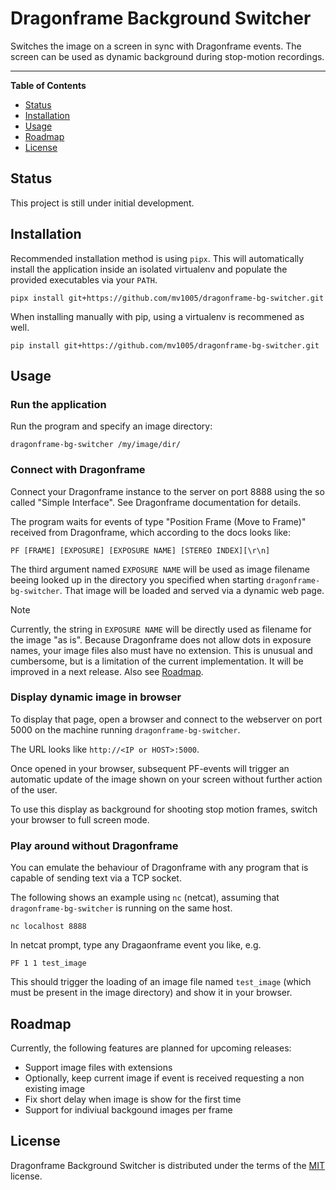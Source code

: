 # Dragonframe Background Switcher
Switches the image on a screen in sync with Dragonframe events. The
screen can be used as dynamic background during stop-motion recordings.

-----

**Table of Contents**

- [Status](#status)
- [Installation](#installation)
- [Usage](#usage)
- [Roadmap](#roadmap)
- [License](#license)

## Status

This project is still under initial development.

## Installation

Recommended installation method is using `pipx`. This will automatically
install the application inside an isolated virtualenv and populate the
provided executables via your `PATH`.

```console
pipx install git+https://github.com/mv1005/dragonframe-bg-switcher.git
```

When installing manually with pip, using a virtualenv is recommened as
well.
```console
pip install git+https://github.com/mv1005/dragonframe-bg-switcher.git
```

## Usage

### Run the application

Run the program and specify an image directory:

```console
dragonframe-bg-switcher /my/image/dir/
```

### Connect with Dragonframe

Connect your Dragonframe instance to the server on port 8888 using the
so called "Simple Interface". See Dragonframe documentation for details.

The program waits for events of type "Position Frame (Move to
Frame)" received from Dragonframe, which according to the docs looks
like:

```
PF [FRAME] [EXPOSURE] [EXPOSURE NAME] [STEREO INDEX][\r\n]
```

The third argument named `EXPOSURE NAME` will be used as image filename
beeing looked up in the directory you specified when starting
`dragonframe-bg-switcher`. That image will be loaded and served via
a dynamic web page.

> [!NOTE]
> Currently, the string in `EXPOSURE NAME` will be directly used as
> filename for the image "as is". Because Dragonframe does not allow
> dots in exposure names, your image files also must have no extension.
> This is unusual and cumbersome, but is a limitation of the current
> implementation. It will be improved in a next release. Also see
> [Roadmap](#roadmap).

### Display dynamic image in browser

To display that page, open a browser and connect to the webserver on port
5000 on the machine running `dragonframe-bg-switcher`.

The URL looks like `http://<IP or HOST>:5000`.

Once opened in your browser, subsequent PF-events will trigger an
automatic update of the image shown on your screen without further
action of the user.

To use this display as background for shooting stop motion frames,
switch your browser to full screen mode.

### Play around without Dragonframe

You can emulate the behaviour of Dragonframe with any program that is
capable of sending text via a TCP socket.

The following shows an example using `nc` (netcat), assuming that
`dragonframe-bg-switcher` is running on the same host.

```console
nc localhost 8888
```

In netcat prompt, type any Dragaonframe event you like, e.g.
```
PF 1 1 test_image
```

This should trigger the loading of an image file named `test_image`
(which must be present in the image directory) and show it in your
browser.

## Roadmap

Currently, the following features are planned for upcoming releases:

* Support image files with extensions
* Optionally, keep current image if event is received requesting a non existing image
* Fix short delay when image is show for the first time
* Support for indiviual backgound images per frame


## License

Dragonframe Background Switcher is distributed under the terms of the
[MIT](https://spdx.org/licenses/MIT.html) license.
